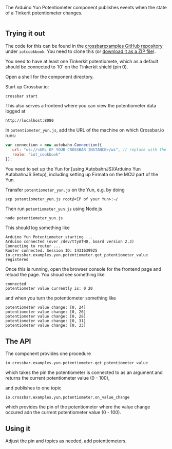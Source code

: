 The Arduino Yun Potentiometer component publishes events when the state of a Tinkerit potentiometer changes.

<div class="topimage_container">
   <img class="topimage" src="../../static/img/iotcookbook/yun_potentiometer.jpg" alt="">   
</div>

## Trying it out

The code for this can be found in the [crossbarexamples GitHub repository](https://github.com/crossbario/crossbarexamples) under `iotcookbook`. You need to clone this (or [download it as a ZIP file](https://github.com/crossbario/crossbarexamples/archive/master.zip)).

You need to have at least one Tinkerkit potentiomete, which as a default should be connected to 'I0' on the Tinkerkit shield (pin 0).

Open a shell for the component directory. 

Start up Crossbar.io:

```shell
crossbar start
```

This also serves a frontend where you can view the potentiometer data logged at

```
http://localhost:8080
```

In `potentiometer_yun.js`, add the URL of the machine on which Crossbar.io runs:

```javascript
var connection = new autobahn.Connection({
   url: "ws://<URL OF YOUR CROSSBAR INSTANCE>/ws", // replace with the url of your crossbar instance
   realm: "iot_cookbook"
});
```

You need to set up the Yun for [using AutobahnJS](Arduino Yun AutobahnJS Setup), including setting up Firmata on the MCU part of the Yun.

Transfer `potentiometer_yun.js` on the Yun, e.g. by doing 

```console
scp potentiometer_yun.js root@<IP of your Yun>:~/
```

Then run `potentiometer_yun.js` using Node.js

```shell
node potentiometer_yun.js
```

This should log something like

```
Arduino Yun Potentiometer starting ...
Arduino connected (over /dev/ttyATH0, board version 2.3)
Connecting to router ...
Router connected. Session ID: 1431639925
io.crossbar.examples.yun.potentiometer.get_potentiometer_value registered
```

Once this is running, open the browser console for the frontend page and reload the page. You shoud see something like 

```
connected
potentiometer value currently is: 0 20
```

and when you turn the potentiometer something like

```
potentiometer value change: [0, 24]
potentiometer value change: [0, 26]
potentiometer value change: [0, 28]
potentiometer value change: [0, 31]
potentiometer value change: [0, 33]
```

## The API

The component provides one procedure

```
io.crossbar.examples.yun.potentiometer.get_potentiometer_value
```

which takes the pin the potentiometer is connected to as an argument and returns the current potentiometer value (0 - 100),

and publishes to one topic

```
io.crossbar.examples.yun.potentiometer.on_value_change
```

which provides the pin of the potentiometer where the value change occured adn the current potentiometer value (0 - 100).


## Using it

Adjust the pin and topics as needed, add potentiometers.